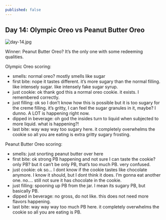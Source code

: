 ```yaml
---
published: false
---
```

## Day 14: Olympic Oreo vs Peanut Butter Oreo

![day-14.jpg]({{site.baseurl}}/media/day-14.jpg)

Winner: Peanut Butter Oreo? It’s the only one with some redeeming qualities.

Olympic Oreo scoring:
- smells: normal oreo? mostly smells like sugar
- first bite: nope it tastes different. it’s more sugary than the normal filling. like intensely sugar. like intensely fake sugar syrup.
- just cookie: ok thank god this a normal oreo cookie. it exists. I remembered correctly.
- just filling:  ok so I don’t know how this is possible but it is too sugary for the creme filling. it’s gritty, I can feel the sugar granules in it, maybe? I dunno. A LOT is happening right now.
- dipped in beverage: oh god the insides turn to liquid when subjected to more liquid. what is happening?!
- last bite: way way way too sugary here. it completely overwhelms the cookie so all you are eating is extra gritty sugary frosting.

Peanut Butter Oreo scoring:
- smells: just snorting peanut butter over here
- first bite: ok strong PB happening and not sure I can taste the cookie? only PB? but it can’t be only PB, that’s too much PB. very confused.
- just cookie: ok so… I dont know if the cookie tastes like chocolate anymore. I know it should, but I dont think it does. I’m gonna eat another one. no…. still not sure it has chocolate in the cookie.
- just filling:  spooning up PB from the jar. I mean its sugary PB, but basically PB.
- dipped in beverage: no gross, do not like. this does not need more flavors happening.
- last bite: way way way too much PB here. it completely overwhelms the cookie so all you are eating is PB.
